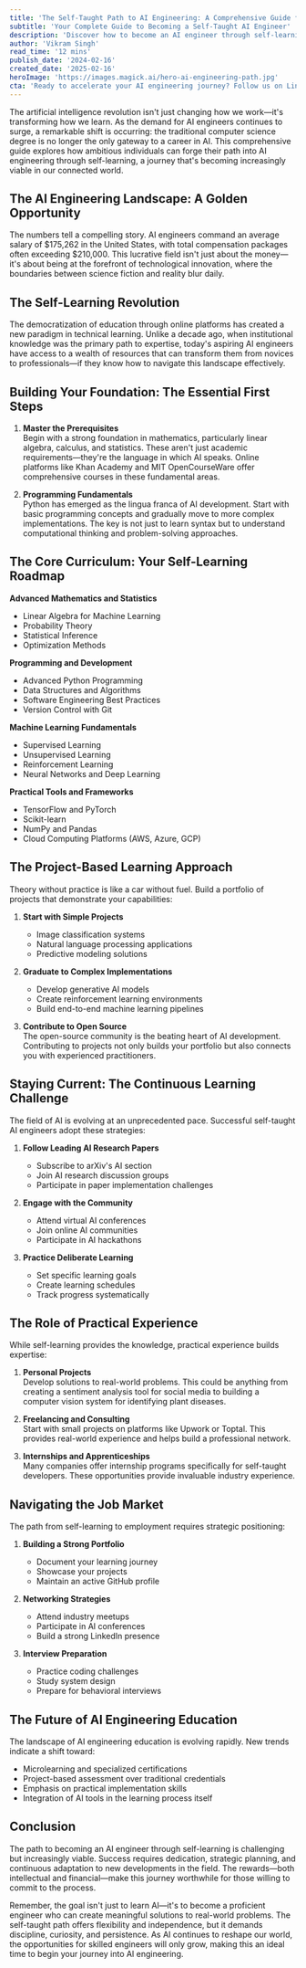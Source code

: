 ```yaml
---
title: 'The Self-Taught Path to AI Engineering: A Comprehensive Guide for 2024'
subtitle: 'Your Complete Guide to Becoming a Self-Taught AI Engineer'
description: 'Discover how to become an AI engineer through self-learning in 2024. This comprehensive guide covers essential prerequisites, core curriculum, practical experience, and job market navigation strategies. With AI engineers commanding average salaries of $175,262, learn how to break into this lucrative field without traditional credentials.'
author: 'Vikram Singh'
read_time: '12 mins'
publish_date: '2024-02-16'
created_date: '2025-02-16'
heroImage: 'https://images.magick.ai/hero-ai-engineering-path.jpg'
cta: 'Ready to accelerate your AI engineering journey? Follow us on LinkedIn for daily insights, learning resources, and exclusive career opportunities in artificial intelligence.'
---
```


The artificial intelligence revolution isn't just changing how we work—it's transforming how we learn. As the demand for AI engineers continues to surge, a remarkable shift is occurring: the traditional computer science degree is no longer the only gateway to a career in AI. This comprehensive guide explores how ambitious individuals can forge their path into AI engineering through self-learning, a journey that's becoming increasingly viable in our connected world.

## The AI Engineering Landscape: A Golden Opportunity

The numbers tell a compelling story. AI engineers command an average salary of $175,262 in the United States, with total compensation packages often exceeding $210,000. This lucrative field isn't just about the money—it's about being at the forefront of technological innovation, where the boundaries between science fiction and reality blur daily.

## The Self-Learning Revolution

The democratization of education through online platforms has created a new paradigm in technical learning. Unlike a decade ago, when institutional knowledge was the primary path to expertise, today's aspiring AI engineers have access to a wealth of resources that can transform them from novices to professionals—if they know how to navigate this landscape effectively.

## Building Your Foundation: The Essential First Steps

1. **Master the Prerequisites**  
   Begin with a strong foundation in mathematics, particularly linear algebra, calculus, and statistics. These aren't just academic requirements—they're the language in which AI speaks. Online platforms like Khan Academy and MIT OpenCourseWare offer comprehensive courses in these fundamental areas.

2. **Programming Fundamentals**  
   Python has emerged as the lingua franca of AI development. Start with basic programming concepts and gradually move to more complex implementations. The key is not just to learn syntax but to understand computational thinking and problem-solving approaches.

## The Core Curriculum: Your Self-Learning Roadmap

**Advanced Mathematics and Statistics**  
- Linear Algebra for Machine Learning
- Probability Theory
- Statistical Inference
- Optimization Methods

**Programming and Development**  
- Advanced Python Programming
- Data Structures and Algorithms
- Software Engineering Best Practices
- Version Control with Git

**Machine Learning Fundamentals**  
- Supervised Learning
- Unsupervised Learning
- Reinforcement Learning
- Neural Networks and Deep Learning

**Practical Tools and Frameworks**  
- TensorFlow and PyTorch
- Scikit-learn
- NumPy and Pandas
- Cloud Computing Platforms (AWS, Azure, GCP)

## The Project-Based Learning Approach

Theory without practice is like a car without fuel. Build a portfolio of projects that demonstrate your capabilities:

1. **Start with Simple Projects**  
   - Image classification systems
   - Natural language processing applications
   - Predictive modeling solutions

2. **Graduate to Complex Implementations**  
   - Develop generative AI models
   - Create reinforcement learning environments
   - Build end-to-end machine learning pipelines

3. **Contribute to Open Source**  
   The open-source community is the beating heart of AI development. Contributing to projects not only builds your portfolio but also connects you with experienced practitioners.

## Staying Current: The Continuous Learning Challenge

The field of AI is evolving at an unprecedented pace. Successful self-taught AI engineers adopt these strategies:

1. **Follow Leading AI Research Papers**  
   - Subscribe to arXiv's AI section
   - Join AI research discussion groups
   - Participate in paper implementation challenges

2. **Engage with the Community**  
   - Attend virtual AI conferences
   - Join online AI communities
   - Participate in AI hackathons

3. **Practice Deliberate Learning**  
   - Set specific learning goals
   - Create learning schedules
   - Track progress systematically

## The Role of Practical Experience

While self-learning provides the knowledge, practical experience builds expertise:

1. **Personal Projects**  
   Develop solutions to real-world problems. This could be anything from creating a sentiment analysis tool for social media to building a computer vision system for identifying plant diseases.

2. **Freelancing and Consulting**  
   Start with small projects on platforms like Upwork or Toptal. This provides real-world experience and helps build a professional network.

3. **Internships and Apprenticeships**  
   Many companies offer internship programs specifically for self-taught developers. These opportunities provide invaluable industry experience.

## Navigating the Job Market

The path from self-learning to employment requires strategic positioning:

1. **Building a Strong Portfolio**  
   - Document your learning journey
   - Showcase your projects
   - Maintain an active GitHub profile

2. **Networking Strategies**  
   - Attend industry meetups
   - Participate in AI conferences
   - Build a strong LinkedIn presence

3. **Interview Preparation**  
   - Practice coding challenges
   - Study system design
   - Prepare for behavioral interviews

## The Future of AI Engineering Education

The landscape of AI engineering education is evolving rapidly. New trends indicate a shift toward:
- Microlearning and specialized certifications
- Project-based assessment over traditional credentials
- Emphasis on practical implementation skills
- Integration of AI tools in the learning process itself

## Conclusion

The path to becoming an AI engineer through self-learning is challenging but increasingly viable. Success requires dedication, strategic planning, and continuous adaptation to new developments in the field. The rewards—both intellectual and financial—make this journey worthwhile for those willing to commit to the process.

Remember, the goal isn't just to learn AI—it's to become a proficient engineer who can create meaningful solutions to real-world problems. The self-taught path offers flexibility and independence, but it demands discipline, curiosity, and persistence. As AI continues to reshape our world, the opportunities for skilled engineers will only grow, making this an ideal time to begin your journey into AI engineering.
